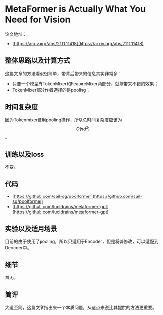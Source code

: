 # MetaFormer is Actually What You Need for Vision

论文地址：

- [https://arxiv.org/abs/2111.11418](https://arxiv.org/abs/2111.11418)



## 整体思路以及计算方式

这篇文章的方法看似很简单，带背后带来的信息其实非常多：

- 只要一个模型有TokenMixer和FeatureMixer两部分，就能带来不错的效果；
- TokenMixer部分作者选择的是pooling；



## 时间复杂度

因为Tokenmixer使用pooling操作，所以总时间复杂度应该为$$O(nd^2)$$。



## 训练以及loss

不变。



## 代码

- [https://github.com/sail-sg/poolformer](https://github.com/sail-sg/poolformer)
- [https://github.com/lucidrains/metaformer-gpt](https://github.com/lucidrains/metaformer-gpt)



## 实验以及适用场景

目前的由于使用了pooling，所以只适用于Encoder，但是将其修改，可以适配到Deocder中。



## 细节

暂无。



## 简评

大道至简，这篇文章指出来一个本质问题，从这点来说比其提供的方法更重要。